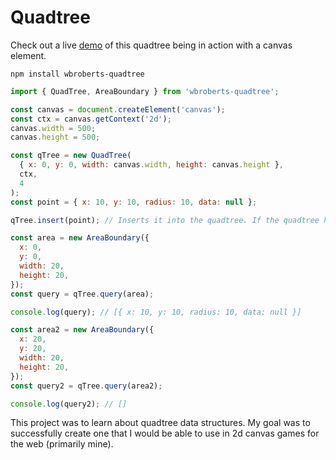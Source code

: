 # Quadtree

Check out a live [demo](https://www.quadtree.williambarronroberts.com) of this quadtree being in action with a canvas element.

`npm install wbroberts-quadtree`

```javascript
import { QuadTree, AreaBoundary } from 'wbroberts-quadtree';

const canvas = document.createElement('canvas');
const ctx = canvas.getContext('2d');
canvas.width = 500;
canvas.height = 500;

const qTree = new QuadTree(
  { x: 0, y: 0, width: canvas.width, height: canvas.height },
  ctx,
  4
);
const point = { x: 10, y: 10, radius: 10, data: null };

qTree.insert(point); // Inserts it into the quadtree. If the quadtree has more than 4 points, it divides into four more quadtrees.

const area = new AreaBoundary({
  x: 0,
  y: 0,
  width: 20,
  height: 20,
});
const query = qTree.query(area);

console.log(query); // [{ x: 10, y: 10, radius: 10, data: null }]

const area2 = new AreaBoundary({
  x: 20,
  y: 20,
  width: 20,
  height: 20,
});
const query2 = qTree.query(area2);

console.log(query2); // []
```

This project was to learn about quadtree data structures. My goal was to successfully create one that I would be able to use in 2d canvas games for the web (primarily mine).
